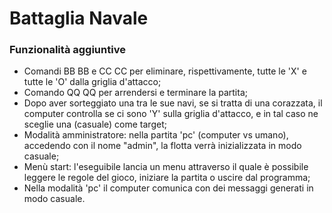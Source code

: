 # **Battaglia Navale**

### Funzionalità aggiuntive
- Comandi BB BB e CC CC per eliminare, rispettivamente, tutte le 'X' e tutte le 'O' dalla griglia d'attacco;
- Comando QQ QQ per arrendersi e terminare la partita;
- Dopo aver sorteggiato una tra le sue navi, se si tratta di una corazzata, il computer controlla se ci sono 'Y' sulla griglia d'attacco, e in tal caso ne sceglie una (casuale) come target;
- Modalità amministratore: nella partita 'pc' (computer vs umano), accedendo con il nome "admin", la flotta verrà inizializzata in modo casuale;
- Menù start: l'eseguibile lancia un menu attraverso il quale è possibile leggere le regole del gioco, iniziare la partita o uscire dal programma;
- Nella modalità 'pc' il computer comunica con dei messaggi generati in modo casuale.